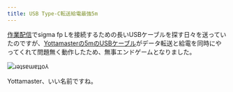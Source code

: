 ```yaml
---
title: USB Type-C転送給電最強5m
---
```

[作業配信](https://www.youtube.com/c/r7kamura)でsigma fp Lを接続するための長いUSBケーブルを探す日々を送っていたのですが、[Yottamasterの5mのUSBケーブル](https://www.amazon.co.jp/dp/B09Y1BY75P)がデータ転送と給電を同時にやってくれて問題無く動作したため、無事エンドゲームとなりました。

![](https://lh6.googleusercontent.com/OrNZTkf2-RMAQbSN4Z7OMcnsiVkrTMm7TbY3onVqyIYPn3QfJa74Tk1mPJYdIwnHMeDJBKfiYBwFbmNGOmW3U0Qb_6qpBKvQYzGmP9MTnA7hoO6I6P1YgotTp14PzYi8dNoD4k_ZRD8lDHvFJn13eMg1XCufMHZoQ-nuNPR29zNE4haC8tRWBecjnw "ɹǝʇsɐɯɐʇʇo⅄")

Yottamaster、いい名前ですね。
